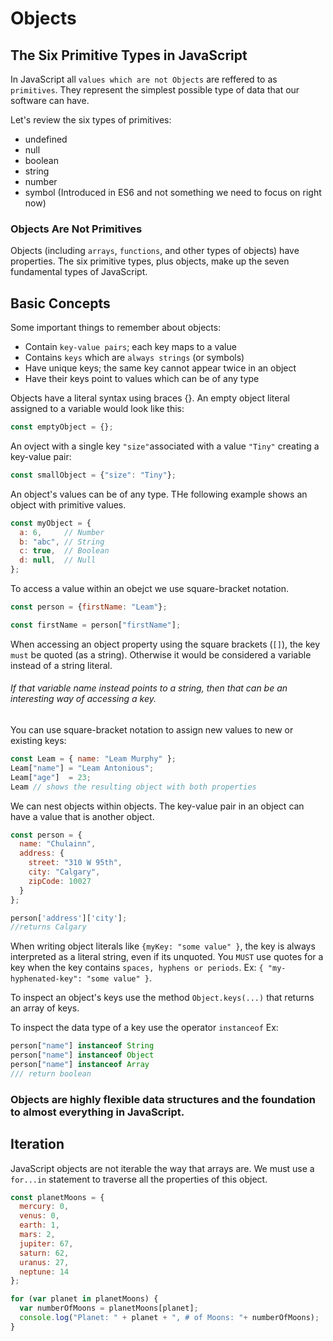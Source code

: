 # Objects

## The Six Primitive Types in JavaScript

In JavaScript all `values which are not Objects` are reffered to as `primitives`. They represent the simplest possible type of data that our software can have. 

Let's review the six types of primitives:
* undefined
* null
* boolean
* string
* number
* symbol (Introduced in ES6 and not something we need to focus on right now)

### Objects Are Not Primitives

Objects (including `arrays`, `functions`, and other types of objects) have properties. The six primitive types, plus objects, make up the seven fundamental types of JavaScript. 

## Basic Concepts
Some important things to remember about objects: 

* Contain `key-value pairs`; each key maps to a value
* Contains `keys` which are `always strings` (or symbols)
* Have unique keys; the same key cannot appear twice in an object
* Have their keys point to values which can be of any type

Objects have a literal syntax using braces {}. An empty object literal assigned to a variable would look like this: 

```js
const emptyObject = {};
```
An ovject with a single key `"size"`associated with a value `"Tiny"` creating a key-value pair: 

```js
const smallObject = {"size": "Tiny"};
```
An object's values can be of any type. THe following example shows an object with primitive values. 

```js 
const myObject = {
  a: 6,     // Number
  b: "abc", // String
  c: true,  // Boolean
  d: null,  // Null
};
```

To access a value within an obejct we use square-bracket notation.

```js
const person = {firstName: "Leam"};

const firstName = person["firstName"];
```

When accessing an object property using the square brackets (`[]`), the key `must` be quoted (as a string). Otherwise it would be considered a variable instead of a string literal. 
###### If that variable name instead points to a string, then that can be an interesting way of accessing a key.

You can use square-bracket notation to assign new values to new or existing keys: 

```js
const Leam = { name: "Leam Murphy" };
Leam["name"] = "Leam Antonious";
Leam["age"]  = 23;
Leam // shows the resulting object with both properties
```

We can nest objects within objects. The key-value pair in an object can have a value that is another object. 
```js
const person = {
  name: "Chulainn",
  address: {
    street: "310 W 95th",
    city: "Calgary",
    zipCode: 10027
  }
};

person['address']['city'];
//returns Calgary
```

When writing object literals like `{myKey: "some value" }`, the key is always interpreted as a literal string, even if its unquoted. You `MUST` use quotes for a key when the key contains `spaces, hyphens or periods`. Ex: `{ "my-hyphenated-key": "some value" }`. 

To inspect an object's keys use the method `Object.keys(...)` that returns an array of keys.

To inspect the data type of a key use the operator `instanceof` Ex:
```js 
person["name"] instanceof String
person["name"] instanceof Object
person["name"] instanceof Array
/// return boolean
```
### Objects are highly flexible data structures and the foundation to almost everything in JavaScript. 


## Iteration

JavaScript objects are not iterable the way that arrays are. We must use a `for...in` statement to traverse all the properties of this object.

```js
const planetMoons = {
  mercury: 0,
  venus: 0,
  earth: 1,
  mars: 2,
  jupiter: 67,
  saturn: 62,
  uranus: 27,
  neptune: 14
};

for (var planet in planetMoons) {
  var numberOfMoons = planetMoons[planet];
  console.log("Planet: " + planet + ", # of Moons: "+ numberOfMoons);
}
```
